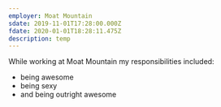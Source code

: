 ```yaml
---
employer: Moat Mountain
sdate: 2019-11-01T17:28:00.000Z
fdate: 2020-01-01T18:28:11.475Z
description: temp
---
```

While working at Moat Mountain my responsibilities included:

* being awesome
* being sexy
* and being outright awesome
